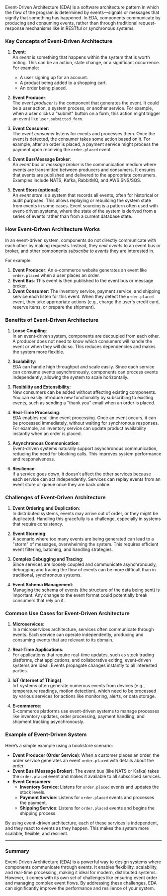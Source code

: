 Event-Driven Architecture (EDA) is a software architecture pattern in which the flow of the program is determined by events—signals or messages that signify that something has happened. In EDA, components communicate by producing and consuming events, rather than through traditional request-response mechanisms like in RESTful or synchronous systems.

### **Key Concepts of Event-Driven Architecture**

1. **Event**:  
    An _event_ is something that happens within the system that is worth noting. This can be an action, state change, or a significant occurrence. For example:
    
    - A user signing up for an account.
    - A product being added to a shopping cart.
    - An order being placed.
2. **Event Producer**:  
    The _event producer_ is the component that generates the event. It could be a user action, a system process, or another service. For example, when a user clicks a "submit" button on a form, this action might trigger an event like `user.submitted_form`.
    
3. **Event Consumer**:  
    The _event consumer_ listens for events and processes them. Once the event is detected, the consumer takes some action based on it. For example, after an order is placed, a payment service might process the payment upon receiving the `order.placed` event.
    
4. **Event Bus/Message Broker**:  
    An _event bus_ or _message broker_ is the communication medium where events are transmitted between producers and consumers. It ensures that events are published and delivered to the appropriate consumers. Examples include NATS, Kafka, RabbitMQ, and AWS SNS/SQS.
    
5. **Event Store (optional)**:  
    An _event store_ is a system that records all events, often for historical or audit purposes. This allows replaying or rebuilding the system state from events in some cases. Event sourcing is a pattern often used with event-driven systems, where the state of the system is derived from a series of events rather than from a current database state.
    

### **How Event-Driven Architecture Works**

In an event-driven system, components do not directly communicate with each other by making requests. Instead, they _emit events_ to an event bus or broker, and other components _subscribe to events_ they are interested in.

For example:

1. **Event Producer**: An e-commerce website generates an event like `order.placed` when a user places an order.
2. **Event Bus**: This event is then published to the event bus or message broker.
3. **Event Consumer**: The inventory service, payment service, and shipping service each listen for this event. When they detect the `order.placed` event, they take appropriate actions (e.g., charge the user's credit card, reserve items, or prepare the shipment).

### **Benefits of Event-Driven Architecture**

1. **Loose Coupling**:  
    In an event-driven system, components are decoupled from each other. A producer does not need to know which consumers will handle the event or when they will do so. This reduces dependencies and makes the system more flexible.
    
2. **Scalability**:  
    EDA can handle high throughput and scale easily. Since each service can consume events asynchronously, components can process events independently, allowing the system to scale horizontally.
    
3. **Flexibility and Extensibility**:  
    New consumers can be added without affecting existing components. You can easily introduce new functionality by subscribing to existing events, such as sending a "thank you" email when an order is placed.
    
4. **Real-Time Processing**:  
    EDA enables real-time event processing. Once an event occurs, it can be processed immediately, without waiting for synchronous responses. For example, an inventory service can update product availability instantly when an order is placed.
    
5. **Asynchronous Communication**:  
    Event-driven systems naturally support asynchronous communication, reducing the need for blocking calls. This improves system performance and responsiveness.
    
6. **Resilience**:  
    If a service goes down, it doesn't affect the other services because each service can act independently. Services can replay events from an event store or queue once they are back online.
    

### **Challenges of Event-Driven Architecture**

1. **Event Ordering and Duplication**:  
    In distributed systems, events may arrive out of order, or they might be duplicated. Handling this gracefully is a challenge, especially in systems that require consistency.
    
2. **Event Storming**:  
    A scenario where too many events are being generated can lead to a "storm" of messages, overwhelming the system. This requires efficient event filtering, batching, and handling strategies.
    
3. **Complex Debugging and Tracing**:  
    Since services are loosely coupled and communicate asynchronously, debugging and tracing the flow of events can be more difficult than in traditional, synchronous systems.
    
4. **Event Schema Management**:  
    Managing the schema of events (the structure of the data being sent) is important. Any change to the event format could potentially break consumers that rely on it.
    

### **Common Use Cases for Event-Driven Architecture**

1. **Microservices**:  
    In a microservices architecture, services often communicate through events. Each service can operate independently, producing and consuming events that are relevant to its domain.
    
2. **Real-Time Applications**:  
    For applications that require real-time updates, such as stock trading platforms, chat applications, and collaborative editing, event-driven systems are ideal. Events propagate changes instantly to all interested parties.
    
3. **IoT (Internet of Things)**:  
    IoT systems often generate numerous events from devices (e.g., temperature readings, motion detection), which need to be processed by various services for actions like monitoring, alerts, or data storage.
    
4. **E-commerce**:  
    E-commerce platforms use event-driven systems to manage processes like inventory updates, order processing, payment handling, and shipment tracking asynchronously.
    

### **Example of Event-Driven System**

Here’s a simple example using a bookstore scenario:

- **Event Producer (Order Service)**: When a customer places an order, the order service generates an event `order.placed` with details about the order.
- **Event Bus (Message Broker)**: The event bus (like NATS or Kafka) takes the `order.placed` event and makes it available to all subscribed services.
- **Event Consumers**:
    - **Inventory Service**: Listens for `order.placed` events and updates the stock levels.
    - **Payment Service**: Listens for `order.placed` events and processes the payment.
    - **Shipping Service**: Listens for `order.placed` events and begins the shipping process.

By using event-driven architecture, each of these services is independent, and they react to events as they happen. This makes the system more scalable, flexible, and resilient.

---

### **Summary**

Event-Driven Architecture (EDA) is a powerful way to design systems where components communicate through events. It enables flexibility, scalability, and real-time processing, making it ideal for modern, distributed systems. However, it comes with its own set of challenges like ensuring event order and managing complex event flows. By addressing these challenges, EDA can significantly improve the performance and resilience of your system.
